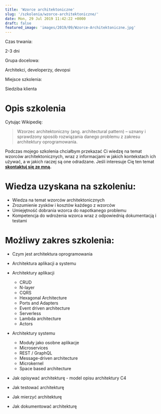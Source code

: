 ```yaml
---
title: 'Wzorce architektoniczne'
slug: '/szkolenia/wzorce-architektoniczne/'
date: Mon, 29 Jul 2019 11:42:22 +0000
draft: false
featured_image: 'images/2019/09/Wzorce-Architektoniczne.jpg'
---
```


Czas trwania:

2-3 dni

Grupa docelowa:

Architekci, developerzy, devopsi

Miejsce szkolenia:

Siedziba klienta

Opis szkolenia
==============

Cytując Wikipedię:

> Wzorzec architektoniczny (ang. architectural pattern) – uznany i sprawdzony sposób rozwiązania danego problemu z zakresu architektury oprogramowania.

Podczas mojego szkolenia chciałbym przekazać Ci wiedzę na temat wzorców architektonicznych, wraz z informacjami w jakich kontekstach ich używać, a w jakich raczej są one odradzane. Jeśli interesuje Cię ten temat **[skontaktuj się ze mną](/kontakt).**

Wiedza uzyskana na szkoleniu:
=============================

 *   Wiedza na temat wzorców architektonicznych
 *   Zrozumienie zysków i kosztów każdego z wzorców
 *   Umiejętność dobrania wzorca do napotkanego problemu
 *   Kompetencja do wdrożenia wzorca wraz z odpowiednią dokumentacją i testami

Możliwy zakres szkolenia:
=========================

 *   Czym jest architektura oprogramowania
 *   Architektura aplikacji a systemu
 *   Architektury aplikacji
    
     *   CRUD
     *   N-layer
     *   CQRS
     *   Hexagonal Architecture
     *   Ports and Adapters
     *   Event driven architecture
     *   Serverless
     *   Lambda architecture
     *   Actors
    
 *   Architektury systemu
    
     *   Moduły jako osobne aplikacje
     *   Microservices
     *   REST / GraphQL
     *   Message-driven architecture
     *   Microkernel
     *   Space based architecture
    
 *   Jak opisywać architekturę - model opisu architektury C4
 *   Jak testować architekturę
 *   Jak mierzyć architekturę
 *   Jak dokumentować architekturę